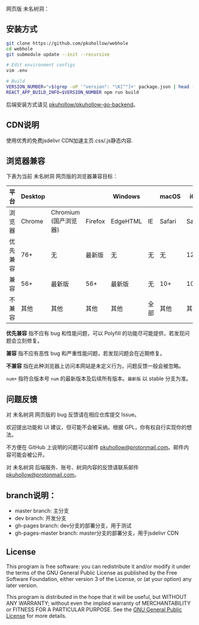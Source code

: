 网页版 未名树洞：

## 安装方式
```bash
git clone https://github.com/pkuhollow/webhole
cd webhole
git submodule update --init --recursive

# Edit environment configs
vim .env

# Build
VERSION_NUMBER="v$(grep -oP '"version": "\K[^"]+' package.json | head -n1)"
REACT_APP_BUILD_INFO=$VERSION_NUMBER npm run build
```

后端安装方式请见 [pkuhollow/pkuhollow-go-backend](https://github.com/pkuhollow/pkuhollow-go-backend )。

## CDN说明

使用优秀的免费jsdelivr CDN加速主页.css/.js静态内容.

## 浏览器兼容

下表为当前 未名树洞 网页版的浏览器兼容目标：

| 平台     | Desktop |                            |         | Windows  |      | macOS  | iOS    |                     | Android |                         |
| -------- | ------- | -------------------------- | ------- | -------- | ---- | ------ | ------ | ------------------- | ------- | ----------------------- |
| 浏览器   | Chrome  | Chromium<br />(国产浏览器) | Firefox | EdgeHTML | IE   | Safari | Safari | 微信<br />(WebView) | Chrome  | Chromium<br />(WebView) |
| 优先兼容 | 76+     | 无                         | 最新版  | 无       | 无   | 无     | 12+    | 无                  | 最新版  | 无                      |
| 兼容     | 56+     | 最新版                     | 56+     | 最新版   | 无   | 10+    | 10+    | 最新版              | 56+     | 最新版                  |
| 不兼容   | 其他    | 其他                       | 其他    | 其他     | 全部 | 其他   | 其他   | 其他                | 其他    | 其他                    |


**优先兼容** 指不应有 bug 和性能问题，可以 Polyfill 的功能尽可能提供，若发现问题会立刻修复。

**兼容** 指不应有恶性 bug 和严重性能问题，若发现问题会在近期修复。

**不兼容** 指在此种浏览器上访问本网站是未定义行为，问题反馈一般会被忽略。

`num+` 指符合版本号 `num` 的最新版本及后续所有版本。`最新版` 以 stable 分支为准。

## 问题反馈

对 未名树洞 网页版的 bug 反馈请在相应仓库提交 Issue。

欢迎提出功能和 UI 建议，但可能不会被采纳。根据 GPL，你有权自行实现你的想法。

不方便在 GitHub 上说明的问题可以邮件 pkuhollow@protonmail.com。邮件内容可能会被公开。

对 未名树洞 后端服务、账号、树洞内容的反馈请联系邮件 pkuhollow@protonmail.com。

## branch说明：
- master branch: 主分支
- dev branch: 开发分支
- gh-pages branch: dev分支的部署分支，用于测试
- gh-pages-master branch: master分支的部署分支，用于jsdelivr CDN

## License

This program is free software: you can redistribute it and/or modify it under the terms of the GNU General Public License as published by the Free Software Foundation, either version 3 of the License, or (at your option) any later version.

This program is distributed in the hope that it will be useful, but WITHOUT ANY WARRANTY; without even the implied warranty of MERCHANTABILITY or FITNESS FOR A PARTICULAR PURPOSE. See the [GNU General Public License](https://www.gnu.org/licenses/gpl-3.0.zh-cn.html) for more details.

